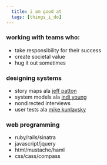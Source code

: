 ```yaml
---
  title: i am good at
  tags: [things_i_do]
---
```


### working with teams who:
* take responsibility for their success
* create societal value
* hug it out sometimes

### designing systems
* story maps ala [jeff patton](http://www.agileproductdesign.com/blog/the_new_backlog.html)
* system models ala [indi young](http://rosenfeldmedia.com/books/mental-models/)
* nondirected interviews
* user tests ala
  [mike kunlavsky](http://www.amazon.com/Observing-User-Experience-Practitioners-Research/dp/1558609237/ref=ntt_at_ep_dpt_1)

### web programming
* ruby/rails/sinatra
* javascript/jquery
* html/mustache/haml
* css/cass/compass

